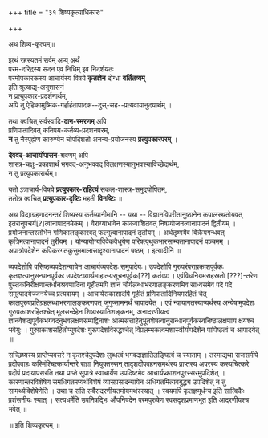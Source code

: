 +++
title = "३१ शिष्यकृत्याधिकारः"

+++

अथ शिष्य-कृत्यम्॥

इत्थं रहस्यतमं सर्वम् अप्य् अर्थं  
परम-दरिद्रस्य सदन एव निधिम् इव निदर्शयतः  
परमोपकारकस्य आचार्यस्य विषये **कृतज्ञेन** दोग्ध्रा **वर्तितव्यम्**  
इति श्रुत्याद्य्-अनुशासनं  
न प्रत्युपकार-प्रदर्शनार्थम्,  
अपि तु ऐहिकामुष्मिक-गर्हार्हतापादक--दुस्-सह--प्रत्यवायानुदयार्थम् ।  

तथा क्वचित् सर्वस्वादि-**दान-स्मरणम्** अपि  
प्रणिपातादिवत् कतिपय-कर्तव्य-प्रदशनपरम्,  
**न** तु नैस्पृह्येण कारुण्येन चोपदिशतो अनन्य-प्रयोजनस्य **प्रत्युपकारपरम्** । 

**देववद्-आचार्योपासन**-श्रवणम् अपि  
शास्त्र-चक्षुः-प्रकाशार्थं भगवद्-अनुभववद् विलक्षणस्यानुभवस्याविच्छेदार्थम्,  
न तु प्रत्युपकारार्थम्।   

यतो ऽत्राचार्य-विषये **प्रत्युपकार-राहित्यं** सकल-शास्त्र-समुद्घोषितम्,  
ततोत्र क्वचित् **प्रत्युपकार-दृष्टिः** महती **विनष्टिः** ॥

अथ विद्याग्रहणादनन्तरं शिष्यस्य कर्तव्यानीमानि -- यथा -- विज्ञानविपरीतानुष्ठानेन कपालस्थतोयवत् इतरानुपचर्य[‍?]त्वानापादनमेकम् । वैराग्याभावेन काकवाशितवत् निष्प्रयोजनत्वानापादनं द्वितीयम् । प्रयोजनान्तरलोभेन गणिकालङ्कारवत् फल्गुत्वानापादनं तृतीयम् । अर्थतृष्णयैव विक्रेयगन्धवत् कृत्रिमत्वानापादनं तुरीयम् । योग्यायोग्यविवेकवैधुयेण परिषत्पृथुकभारसाम्यतानापादनं पञ्चमम् । अपात्रोपदेशेन कपिकरगतकुसुममालासादृश्यानापादनं षष्ठम् । इत्यादीनि ॥

व्यपदेशोपि वसिष्ठव्यपदेशन्यायेन आचार्यव्यपदेशः समुपादेयः। उपदेशोपि गुरुपरंपराप्रकाशपूर्वकः कृतज्ञत्यानुसन्धानपूर्वकः उपदेष्टव्यार्थमाहात्म्यसूचनपूर्वक[??] कर्तव्यः । एवंविधनियमसहस्रतो [???]-तरेण पुस्तकनिरीक्षणान्तर्धानश्रवणादिना गृहीतमपि ज्ञानं चौर्यलब्धाभरणालङ्करणमिव साध्वसमेव पदे पदे समुत्पादयेज्जनयेच्च प्रत्यवायम् । आचार्यसकाशादपि गृहीतं प्रणिपातादिनियमरहितं चेत् कालपुरुषप्रतिग्रहलब्धाभरणालङ्करणवत् जुगुप्सामनर्थं चापादयेत् । एवं न्यायागतस्याप्यर्थस्य अन्येषामुपदेशः गुरुप्रकाशरहितश्चेत् मूलसन्देहेन शिष्यस्यातिशङ्कनम्, अनादरणीयत्वं ज्ञानवैशद्यपूर्वकभगवदनुभवलक्षणसम्पद्विनाशः आत्मसत्ताहेतुभूतशेषत्वानुसन्धानपूर्वकस्वनिष्ठालक्षणाय क्षयश्च भवेयुः । गुरुप्रकाशसहितोप्युपदेशः गुरूपदेशविरुद्धश्चेत् विप्रलम्भकत्वमशास्त्रीयोपदेशेन पापिष्ठत्वं च आपादयेत् ॥

सच्छिष्यस्य प्राप्तेप्यवसरे न कृतश्चेदुपदेशः लुब्धत्वं भगवदाज्ञातिलङ्घित्वं च स्याताम् । तस्माद्यथा राजसमीपे प्रदीपवाहः कस्मिंश्चित्कार्यान्तरे राज्ञा नियुक्तस्सन् तादृशदीपवहनसमर्थस्य प्राप्तस्य अपरस्य कस्यचित्करे प्रदीपं प्रदायापसरति तथा प्राप्ते सुपात्रे स्वाचार्येण उपदिष्टमेव आचार्यप्र्काशनपुरस्सरमुपदिशेत् । कारणान्तरविशेषेण समधिगतमप्यर्थविशेषं व्यासप्रसादन्यायेन अधिगतमित्यवबुद्ध्य उपदिशेत् न तु सामर्थ्यविशेषेणेति । तथा च सति सर्वैरादरणीयतमोयमर्थस्स्यात् । स्वयमपि कृतज्ञमूर्धन्य इति सात्विकैः प्रशंसनीयः स्यात् । सत्यधर्मेति उपनिषद्भिः औपनिषदेन परमपुरुषेण स्वसदृशप्रमाणभूत इति आदरणीयश्च भवेत् ॥

॥ इति शिष्यकृत्यम् ॥

